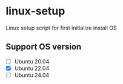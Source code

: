 # linux-setup
Linux setup script for first initialize install OS

## Support OS version

- [ ] Ubuntu 20.04
- [x] Ubuntu 22.04
- [ ] Ubuntu 24.04
